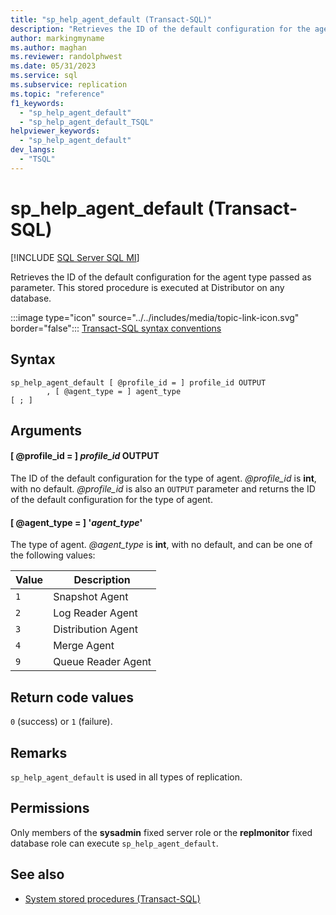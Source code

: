 ```yaml
---
title: "sp_help_agent_default (Transact-SQL)"
description: "Retrieves the ID of the default configuration for the agent type passed as parameter. This stored procedure is executed at Distributor on any database."
author: markingmyname
ms.author: maghan
ms.reviewer: randolphwest
ms.date: 05/31/2023
ms.service: sql
ms.subservice: replication
ms.topic: "reference"
f1_keywords:
  - "sp_help_agent_default"
  - "sp_help_agent_default_TSQL"
helpviewer_keywords:
  - "sp_help_agent_default"
dev_langs:
  - "TSQL"
---
```

# sp_help_agent_default (Transact-SQL)

[!INCLUDE [SQL Server SQL MI](../../includes/applies-to-version/sql-asdbmi.md)]

Retrieves the ID of the default configuration for the agent type passed as parameter. This stored procedure is executed at Distributor on any database.

:::image type="icon" source="../../includes/media/topic-link-icon.svg" border="false"::: [Transact-SQL syntax conventions](../../t-sql/language-elements/transact-sql-syntax-conventions-transact-sql.md)

## Syntax

```syntaxsql
sp_help_agent_default [ @profile_id = ] profile_id OUTPUT
        , [ @agent_type = ] agent_type
[ ; ]
```

## Arguments

#### [ @profile_id = ] *profile_id* OUTPUT

The ID of the default configuration for the type of agent. *@profile_id* is **int**, with no default. *@profile_id* is also an `OUTPUT` parameter and returns the ID of the default configuration for the type of agent.

#### [ @agent_type = ] '*agent_type*'

The type of agent. *@agent_type* is **int**, with no default, and can be one of the following values:

| Value | Description |
| --- | --- |
| `1` | Snapshot Agent |
| `2` | Log Reader Agent |
| `3` | Distribution Agent |
| `4` | Merge Agent |
| `9` | Queue Reader Agent |

## Return code values

`0` (success) or `1` (failure).

## Remarks

`sp_help_agent_default` is used in all types of replication.

## Permissions

Only members of the **sysadmin** fixed server role or the **replmonitor** fixed database role can execute `sp_help_agent_default`.

## See also

- [System stored procedures (Transact-SQL)](system-stored-procedures-transact-sql.md)
